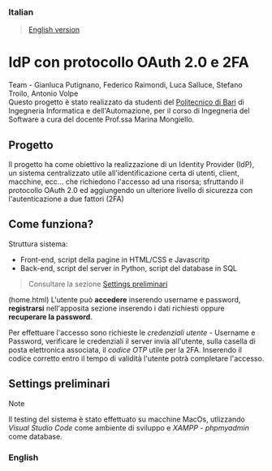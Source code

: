 ### Italian
> [English version](#english)
# IdP con protocollo OAuth 2.0 e 2FA
Team - Gianluca Putignano, Federico Raimondi, Luca Salluce, Stefano Troilo, Antonio Volpe\
Questo progetto è stato realizzato da studenti del [Politecnico di Bari](https://www.poliba.it) di Ingegneria Informatica e dell'Automazione, per il corso di Ingegneria del Software a cura del docente Prof.ssa Marina Mongiello.

## Progetto
Il progetto ha come obiettivo la realizzazione di un Identity Provider (IdP), un sistema centralizzato utile all'identificazione certa di utenti, client, macchine, ecc... che richiedono l'accesso ad una risorsa; sfruttando il protocollo OAuth 2.0 ed aggiungendo un ulteriore livello di sicurezza con l'autenticazione a due fattori (2FA)

## Come funziona?
Struttura sistema:
- Front-end, script della pagine in HTML/CSS e Javascritp
- Back-end, script del server in Python, script del database in SQL
> Consultare la sezione [Settings preliminari](#settings-preliminari)

(home.html) L'utente può **accedere** inserendo username e password, **registrarsi** nell'apposita sezione inserendo i dati richiesti oppure **recuperare la password**.

Per effettuare l'accesso sono richieste le _credenziali utente_ - Username e Password, verificare le credenziali il server invia all'utente, sulla casella di posta elettronica associata, il _codice OTP_ utile per la 2FA. Inserendo il codice corretto entro il tempo di validità l'utente potrà completare l'accesso.

## Settings preliminari


> [!NOTE]
> Il testing del sistema è stato effettuato su macchine MacOs, utlizzando _Visual Studio Code_ come ambiente di sviluppo e _XAMPP - phpmyadmin_ come database.

### English
